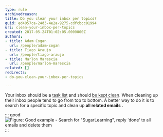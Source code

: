 ```yaml
---
type: rule
archivedreason: 
title: Do you clean your inbox per topics?
guid: ed4057ca-24d3-4e2a-9275-cdfcbcc81994
uri: clean-your-inbox-per-topics
created: 2017-05-24T01:02:05.0000000Z
authors:
- title: Adam Cogan
  url: /people/adam-cogan
- title: Tiago Araujo
  url: /people/tiago-araujo
- title: Marlon Marescia
  url: /people/marlon-marescia
related: []
redirects:
- do-you-clean-your-inbox-per-topics

---
```


Your inbox should be a [task list](/dones-is-your-inbox-a-task-list-only) and should [be kept clean](/dones-do-you-reply-done-and-delete-the-original-email). When cleaning up their inbox people tend to go from top to bottom. A better way to do it is to search for a specific topic and clean up  **all related emails** . 

<!--endintro-->

::: good  
![Figure: Good example - Search for "SugarLearning", reply 'done' to all emails and delete them](clean-inbox-by-topic-outlook-search.png)  
:::
